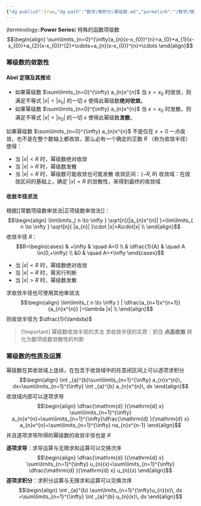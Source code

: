 ```yaml
---
{"dg-publish":true,"dg-path":"数学/微积分/幂级数.md","permalink":"/数学/微积分/幂级数/","dgPassFrontmatter":true,"noteIcon":"","created":"2024-09-04T14:24:07.769+08:00","updated":"2024-10-22T21:50:50.691+08:00"}
---
```


(terminology::**Power Series**)
特殊的函数项级数
$$\begin{align}
\sum\limits_{n=0}^{\infty}a_{n}(x-x_{0})^{n}=a_{0}+a_{1}(x-x_{0})+a_{2}(x-x_{0})^{2}+\cdots+a_{n}(x-x_{0})^{n}+\cdots
\end{align}$$

### 幂级数的敛散性
#### Abel 定理及其推论
- 如果幂级数 $\sum\limits_{n=0}^{\infty} a_{n}x^{n}$ 当 $x=x_{0}$ 时收敛，则满足不等式 $\left\lvert  x \right\rvert<\left\lvert  x_{0} \right\rvert$ 的一切 $x$ 使得此幂级数**绝对收敛**。
- 如果幂级数 $\sum\limits_{n=0}^{\infty} a_{n}x^{n}$ 当 $x=x_{0}$ 时发散，则满足不等式 $\left\lvert  x \right\rvert>\left\lvert  x_{0} \right\rvert$ 的一切 $x$ 使得此幂级数**发散**。

如果幂级数 $\sum\limits_{n=0}^{\infty} a_{n}x^{n}$ 不是仅在 $x=0$ 一点收敛，也不是在整个数轴上都收敛，那么必有一个确定的正数 $R$ （称为收敛半径）使得：
- 当 $\left\lvert  x \right\rvert<R$ 时，幂级数绝对收敛
- 当 $\left\lvert  x \right\rvert >R$ 时，幂级数发散
- 当 $\left\lvert  x \right\rvert=R$ 时，幂级数可能收敛也可能发散
收敛区间：$(-R,R)$
收敛域：在收敛区间的基础上，确定 $\left\lvert  x \right\rvert=R$ 的敛散性，来得到最终的收敛域




#### 收敛半径求法
根据[[常数项级数审敛法\|正项级数审敛法]]：
$$\begin{align}
\lim\limits_{ n \to \infty } \sqrt[n]{|a_{n}x^{n}|  }=\lim\limits_{ n \to \infty } \sqrt[n]{ |a_{n}| }\cdot |x|=A\cdot|x| \\
\end{align}$$
收敛半径 $R$：
$$R=\begin{cases}
 & +\infty & \quad A=0 \\
 & \dfrac{1}{A} & \quad  A \in(0,+\infty) \\
&0  & \quad  A=+\infty
\end{cases}$$
- 当 $|x|<R$ 时，幂级数绝对收敛
- 当 $|x|=R$ 时，需另行判断
- 当 $|x|>R$ 时，幂级数发散

求收敛半径也可使用其他审敛法
$$\begin{align}
\lim\limits_{ n \to \infty } | \dfrac{a_{n+1}x^{n+1}}{a_{n}x^{n}}  |=\lambda |x| \\
\end{align}$$
则收敛半径为 $\dfrac{1}{\lambda}$

>[!important] 幂级数收敛半径的求法
>求收敛半径的实质：抓住 **点态收敛**
>转化为数项级数敛散性的判断
>



### 幂级数的性质及运算
幂级数在其收敛域上连续，在包含于收敛域中的任意闭区间上可以逐项求积分
$$\begin{align}
\int  _{a}^{b}\sum\limits_{n=1}^{\infty} a_{n}x^{n}\, dx=\sum\limits_{n=1}^{\infty} \int _{a}^{b} a_{n}x^{n}\, dx  
\end{align}$$
收敛域内部可以逐项求导
$$\begin{align}
\dfrac{\mathrm{d} }{\mathrm{d} x} \sum\limits_{n=1}^{\infty} a_{n}x^{n}=\sum\limits_{n=1}^{\infty}\dfrac{\mathrm{d} }{\mathrm{d} x} a_{n}x^{n}=\sum\limits_{n=1}^{\infty} na_{n}x^{n-1}  
\end{align}$$
并且逐项求导所得的幂级数的收敛半径也是 $R$


**逐项求导**：求导运算与无限求和运算可以交换次序
$$\begin{align}
\dfrac{\mathrm{d} }{\mathrm{d} x} \sum\limits_{n=1}^{\infty} u_{n}(x)=\sum\limits_{n=1}^{\infty} \dfrac{\mathrm{d} }{\mathrm{d} x} u_{n}(x)  
\end{align}$$
**逐项求积分**：求积分运算与无限求和运算可以交换次序
$$\begin{align}
\int _{a}^{b} \sum\limits_{n=1}^{\infty}u_{n}(x)\, dx =\sum\limits_{n=1}^{\infty} \int _{a}^{b} u_{n}(x)\, dx 
\end{align}$$

